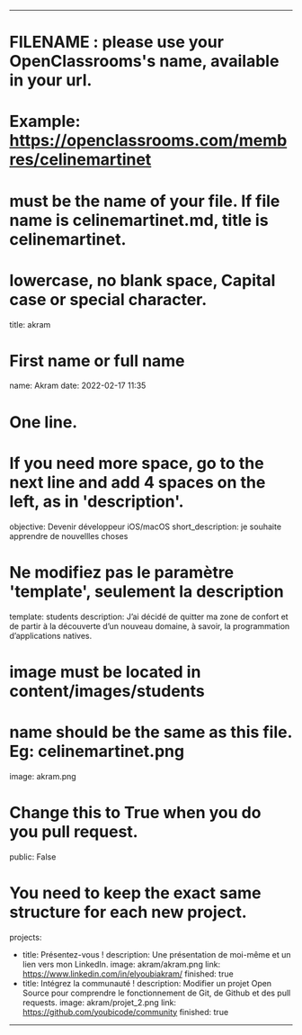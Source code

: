 ---

# FILENAME : please use your OpenClassrooms's name, available in your url.
# Example: https://openclassrooms.com/membres/celinemartinet
# must be the name of your file. If file name is celinemartinet.md, title is celinemartinet.
# lowercase, no blank space, Capital case or special character.
title: akram

# First name or full name
name: Akram
date: 2022-02-17 11:35

# One line.
# If you need more space, go to the next line and add 4 spaces on the left, as in 'description'.
objective: Devenir développeur iOS/macOS
short_description: je souhaite apprendre de nouvellles choses

# Ne modifiez pas le paramètre 'template', seulement la description
template: students
description:
    J’ai décidé de quitter ma zone de confort et de partir à la découverte d’un nouveau domaine, à savoir, la programmation d’applications natives.

# image must be located in content/images/students
# name should be the same as this file. Eg: celinemartinet.png
image: akram.png

# Change this to True when you do you pull request.
public: False

# You need to keep the exact same structure for each new project.
projects:
  - title: Présentez-vous !
    description: Une présentation de moi-même et un lien vers mon LinkedIn.
    image: akram/akram.png
    link: https://www.linkedin.com/in/elyoubiakram/
    finished: true
  - title: Intégrez la communauté !
    description: Modifier un projet Open Source pour comprendre le fonctionnement de Git, de Github et des pull requests. 
    image: akram/projet_2.png
    link: https://github.com/youbicode/community
    finished: true
---
